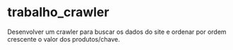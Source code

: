 # trabalho_crawler
Desenvolver um crawler para buscar os dados do site e ordenar por ordem crescente o valor dos produtos/chave.
